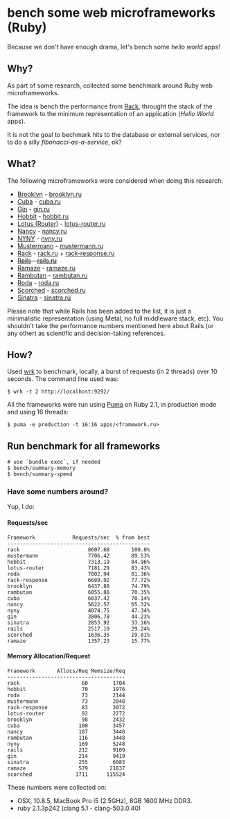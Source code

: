 # bench some web microframeworks (Ruby)

Because we don't have enough drama, let's bench some *hello world* apps!

## Why?

As part of some research, collected some benchmark around Ruby web
microframeworks.

The idea is bench the performance from [Rack](https://github.com/rack/rack),
throught the stack of the framework to the minimum representation of an
application (*Hello World* apps).

It is not the goal to bechmark hits to the database or external services,
nor to do a silly *fibonacci-as-a-service*, ok?

## What?

The following microframeworks were considered when doing this research:

- [Brooklyn](https://github.com/luislavena/brooklyn) - [brooklyn.ru](apps/brooklyn.ru)
- [Cuba](https://github.com/soveran/cuba) - [cuba.ru](apps/cuba.ru)
- [Gin](https://github.com/jcasts/gin) - [gin.ru](apps/gin.ru)
- [Hobbit](https://github.com/patriciomacadden/hobbit) - [hobbit.ru](apps/hobbit.ru)
- [Lotus (Router)](https://github.com/lotus/router) - [lotus-router.ru](apps/lotus-router.ru)
- [Nancy](https://github.com/heapsource/nancy) - [nancy.ru](apps/nancy.ru)
- [NYNY](https://github.com/alisnic/nyny) - [nyny.ru](apps/nyny.ru)
- [Mustermann](https://github.com/rkh/mustermann) - [mustermann.ru](apps/mustermann.ru)
- [Rack](https://github.com/rack/rack) - [rack.ru](apps/rack.ru) + [rack-response.ru](apps/rack-response.ru)
- ~~[Rails](https://github.com/rails/rails) - [rails.ru](apps/rails.ru)~~
- [Ramaze](https://github.com/Ramaze/ramaze) - [ramaze.ru](apps/ramaze.ru)
- [Rambutan](https://github.com/NewRosies/rambutan) - [rambutan.ru](apps/rambutan.ru)
- [Roda](https://github.com/jeremyevans/roda) - [roda.ru](apps/roda.ru)
- [Scorched](https://github.com/Wardrop/Scorched) - [scorched.ru](apps/scorched.ru)
- [Sinatra](https://github.com/sinatra/sinatra) - [sinatra.ru](apps/sinatra.ru)

Please note that while Rails has been added to the list, it is just a
minimalistic representation (using Metal, no full middleware stack, etc). You
shouldn't take the performance numbers mentioned here about Rails (or any
other) as scientific and decision-taking references.

## How?

Used [wrk](https://github.com/wg/wrk) to benchmark, locally, a burst of
requests (in 2 threads) over 10 seconds. The command line used was:

```console
$ wrk -t 2 http://localhost:9292/
```

All the frameworks were run using [Puma](https://github.com/puma/puma) on
Ruby 2.1, in production mode and using 16 threads:

```console
$ puma -e production -t 16:16 apps/<framework.ru>
```

## Run benchmark for all frameworks

```console
# use `bundle exec`, if needed
$ bench/summary-memory
$ bench/summary-speed
```

### Have some numbers around?

Yup, I do:

#### Requests/sec
<!-- speed_table -->
```
Framework            Requests/sec  % from best
----------------------------------------------
rack                      8607.68       100.0%
mustermann                7706.42       89.53%
hobbit                    7313.19       84.96%
lotus-router              7181.29       83.43%
roda                      7002.94       81.36%
rack-response             6689.92       77.72%
brooklyn                  6437.88       74.79%
rambutan                  6055.88       70.35%
cuba                      6037.42       70.14%
nancy                     5622.57       65.32%
nyny                      4074.75       47.34%
gin                       3806.78       44.23%
sinatra                   2853.92       33.16%
rails                     2517.19       29.24%
scorched                  1636.35       19.01%
ramaze                    1357.23       15.77%
```
<!-- speed_table_end -->

#### Memory Allocation/Request
<!-- mem_table -->
```
Framework       Allocs/Req Memsize/Req
--------------------------------------
rack                    60        1704
hobbit                  70        1976
roda                    73        2144
mustermann              73        2040
rack-response           83        3072
lotus-router            92        2272
brooklyn                98        2432
cuba                   100        3457
nancy                  107        3440
rambutan               116        3448
nyny                   169        5248
rails                  212        9109
gin                    214        9419
sinatra                255        6083
ramaze                 579       21837
scorched              1711      115524
```
<!-- mem_table_end -->


These numbers were collected on:

- OSX, 10.8.5, MacBook Pro i5 (2.5GHz), 8GB 1600 MHz DDR3.
- ruby 2.1.3p242 (clang 5.1 - clang-503.0.40)

